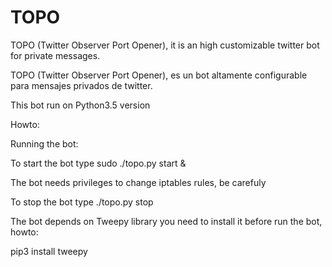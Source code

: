 # TOPO
TOPO (Twitter Observer Port Opener), it is an high customizable twitter bot for private messages.

TOPO (Twitter Observer Port Opener), es un bot altamente configurable para mensajes privados de twitter.

This bot run on Python3.5 version

Howto:

Running the bot:

  To start the bot type sudo ./topo.py start &

  The bot needs privileges to change iptables rules, be carefuly

  To stop the bot type ./topo.py stop

The bot depends on Tweepy library you need to install it before run the bot, howto:

pip3 install tweepy
